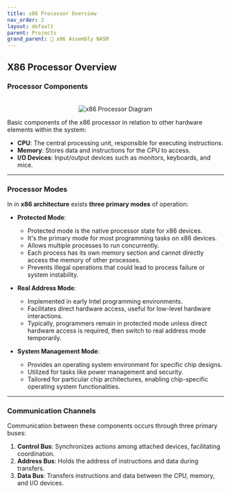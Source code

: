 ```yaml
---
title: x86 Processor Overview
nav_order: 2
layout: default
parent: Projects
grand_parent: 🔲 x86 Assembly NASM
---
```


## **X86 Processor Overview**

### **Processor Components**

<div style="text-align:center;">
    <br>
    <img src="../../assets/images/x86_processor_diagram.png" alt="x86 Processor Diagram">
</div>

Basic components of the x86 processor in relation to other hardware elements within the system:

- **CPU**: The central processing unit, responsible for executing instructions.
- **Memory**: Stores data and instructions for the CPU to access.
- **I/O Devices**: Input/output devices such as monitors, keyboards, and mice.

----

### **Processor Modes**

In in **x86 architecture** exists **three primary modes** of operation:

- **Protected Mode**:
  - Protected mode is the native processor state for x86 devices.
  - It's the primary mode for most programming tasks on x86 devices.
  - Allows multiple processes to run concurrently.
  - Each process has its own memory section and cannot directly access the memory of other processes.
  - Prevents illegal operations that could lead to process failure or system instability.

- **Real Address Mode**:
  - Implemented in early Intel programming environments.
  - Facilitates direct hardware access, useful for low-level hardware interactions.
  - Typically, programmers remain in protected mode unless direct hardware access is required, then switch to real address mode temporarily.

- **System Management Mode**:
  - Provides an operating system environment for specific chip designs.
  - Utilized for tasks like power management and security.
  - Tailored for particular chip architectures, enabling chip-specific operating system functionalities.

----

### **Communication Channels**

Communication between these components occurs through three primary buses:

1. **Control Bus**: Synchronizes actions among attached devices, facilitating coordination.
2. **Address Bus**: Holds the address of instructions and data during transfers.
3. **Data Bus**: Transfers instructions and data between the CPU, memory, and I/O devices.